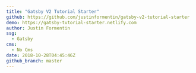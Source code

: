 ```yaml
---
title: "Gatsby V2 Tutorial Starter"
github: https://github.com/justinformentin/gatsby-v2-tutorial-starter
demo: https://gatsby-tutorial-starter.netlify.com
author: Justin Formentin
ssg:
  - Gatsby
cms:
  - No Cms
date: 2018-10-28T04:45:46Z
github_branch: master
---
```

